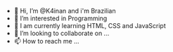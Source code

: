 - 👋 Hi, I’m @K4inan and i'm Brazilian
- 👀 I’m interested in Programming
- 🌱 I am currently learning HTML, CSS and JavaScript
- 💞️ I’m looking to collaborate on ...
- 📫 How to reach me ...

<!---
K4inan/K4inan is a ✨ special ✨ repository because its `README.md` (this file) appears on your GitHub profile.
You can click the Preview link to take a look at your changes.
--->
